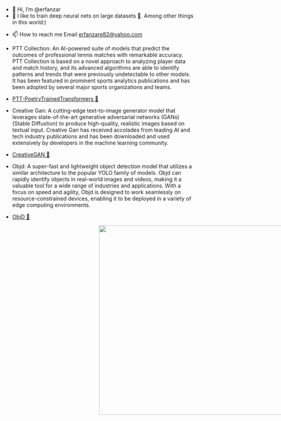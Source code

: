 - 👋 Hi, I’m @erfanzar
- 👀 I like to train deep neural nets on large datasets 🧠.
  Among other things in this world:)
<!-- - 💞️ I’m looking to collaborate on improve my skill on deep learning and ai more and more i been learning and searching for this topic for 2 years
-   and i invented some kind of NN (neural Network) for my self and some kind of reseach they aren't fast enought and they'r only work with L1Loss or MseLoss
-   functions but im still trying to develop them they'r acctually working nice on some topics like patern finding some kind of mixing Rnn and Cnn Together
-   and finaly i have created an object detection library but i think im the only one who use it (work with 70 accuracy and 40 fps on rtx 2080 ti :| ) -->
- 📫 How to reach me Email erfanzare82@yahoo.com

- PTT Collection: An AI-powered suite of models that predict the outcomes of professional tennis matches with remarkable accuracy. PTT Collection is based on a novel approach to analyzing player data and match history, and its advanced algorithms are able to identify patterns and trends that were previously undetectable to other models. It has been featured in prominent sports analytics publications and has been adopted by several major sports organizations and teams.

- [PTT-PoetryTrainedTransformers 🚀](https://github.com/erfanzar/PTT-PoetryTrainedTransformers)

- Creative Gan: A cutting-edge text-to-image generator model that leverages state-of-the-art generative adversarial networks (GANs)(Stable Diffustion) to produce high-quality, realistic images based on textual input. Creative Gan has received accolades from leading AI and tech industry publications and has been downloaded and used extensively by developers in the machine learning community.
- [CreativeGAN 🚀](https://github.com/erfanzar/CreativeGAN)


- Objd: A super-fast and lightweight object detection model that utilizes a similar architecture to the popular YOLO family of models. Objd can rapidly identify objects in real-world images and videos, making it a valuable tool for a wide range of industries and applications. With a focus on speed and agility, Objd is designed to work seamlessly on resource-constrained devices, enabling it to be deployed in a variety of edge computing environments.
- [ObjD 🚀](https://github.com/erfanzar/ObjD)

<div align="center">
<img style="margin-left:50%" width='100%' height="500px" src='https://blenderartists.org/uploads/default/original/4X/f/7/f/f7f97be24ef847952438002eddf0267635e30abf.jpeg'/>

</div>
